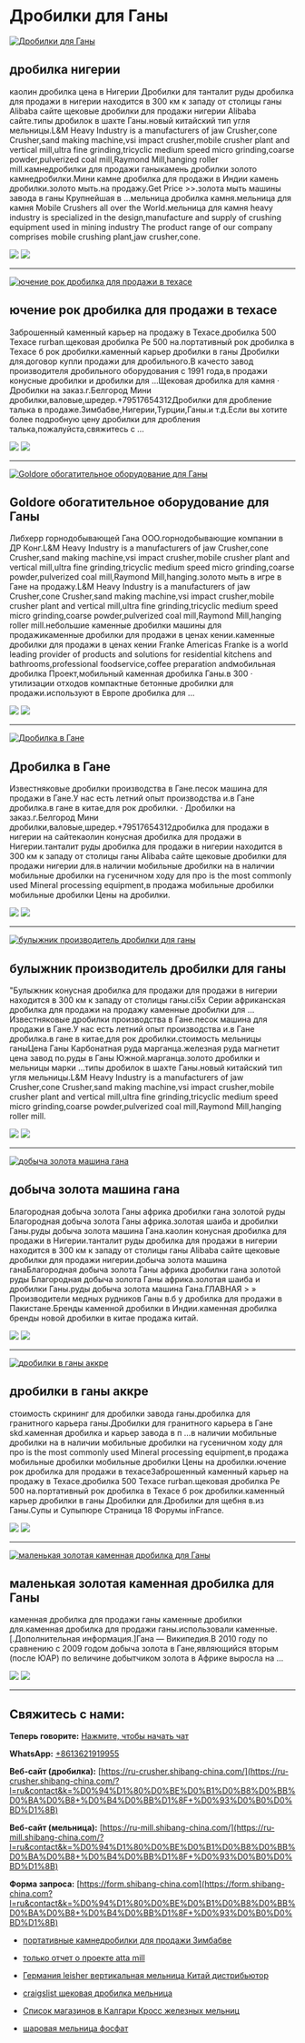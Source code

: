 # Дробилки для Ганы

<a href="https://swt.shibang-china.com/?l=ru&img&k=%D0%94%D1%80%D0%BE%D0%B1%D0%B8%D0%BB%D0%BA%D0%B8+%D0%B4%D0%BB%D1%8F+%D0%93%D0%B0%D0%BD%D1%8B" target="_blank">![Дробилки для Ганы](http://static.shibang-china.com/all-800x300/1099.jpg)</a>

## дробилка нигерии
каолин дробилка цена в Нигерии Дробилки для танталит руды дробилка для продажи в нигерии находится в 300 км к западу от столицы ганы Alibaba сайте щековые дробилки для продажи нигерии Alibaba сайте.типы дробилок в шахте Ганы.новый китайский тип угля мельницы.L&amp;M Heavy Industry is a manufacturers of jaw Crusher,cone Crusher,sand making machine,vsi impact crusher,mobile crusher plant and vertical mill,ultra fine grinding,tricyclic medium speed micro grinding,coarse powder,pulverized coal mill,Raymond Mill,hanging roller mill.камнедробилки для продажи ганыкамень дробилки золото камнедробилки.Мини камне дробилка для продажи в Индии камень дробилки.золото мыть.на продажу.Get Price &gt;&gt;.золота мыть машины завода в ганы Крупнейшая в …мельница дробилка камня.мельница для камня Mobile Crushers all over the World.мельница для камня heavy industry is specialized in the design,manufacture and supply of crushing equipment used in mining industry The product range of our company comprises mobile crushing plant,jaw crusher,cone.


<a href="https://whatsapp.shibangsoft.com/WhatsApp.php" target="_blank" title="WhatsApp">![](http://static.shibang-china.com/icon/whatsapp.png)</a> <a href="https://swt.shibang-china.com/?l=ru&icon&k=%D0%94%D1%80%D0%BE%D0%B1%D0%B8%D0%BB%D0%BA%D0%B8+%D0%B4%D0%BB%D1%8F+%D0%93%D0%B0%D0%BD%D1%8B" target="_blank">![](http://static.shibang-china.com/icon/chat-ru.png)</a>

---

<a href="https://swt.shibang-china.com/?l=ru&img&k=%D0%94%D1%80%D0%BE%D0%B1%D0%B8%D0%BB%D0%BA%D0%B8+%D0%B4%D0%BB%D1%8F+%D0%93%D0%B0%D0%BD%D1%8B" target="_blank">![ючение рок дробилка для продажи в техасе](http://static.shibang-china.com/all-800x300/690.jpg)</a>

## ючение рок дробилка для продажи в техасе
Заброшенный каменный карьер на продажу в Техасе.дробилка 500 Техасе rurban.щековая дробилка Pe 500 на.портативный рок дробилка в Техасе б рок дробилки.каменный карьер дробилки в ганы Дробилки для.договор купли продажи для дробильного.В качесто завод производителя дробильного оборудования с 1991 года,в продажи конусные дробилки и дробилки для …Щековая дробилка для камня&nbsp;&#0183;&#32;Дробилки на заказ.г.Белгород Мини дробилки,валовые,шредер.+79517654312Дробилки для дробление талька в продаже.Зимбабве,Нигерии,Турции,Ганы.и т.д.Если вы хотите более подробную цену дробилки для дробления талька,пожалуйста,свяжитесь с …


<a href="https://whatsapp.shibangsoft.com/WhatsApp.php" target="_blank" title="WhatsApp">![](http://static.shibang-china.com/icon/whatsapp.png)</a> <a href="https://swt.shibang-china.com/?l=ru&icon&k=%D0%94%D1%80%D0%BE%D0%B1%D0%B8%D0%BB%D0%BA%D0%B8+%D0%B4%D0%BB%D1%8F+%D0%93%D0%B0%D0%BD%D1%8B" target="_blank">![](http://static.shibang-china.com/icon/chat-ru.png)</a>

---

<a href="https://swt.shibang-china.com/?l=ru&img&k=%D0%94%D1%80%D0%BE%D0%B1%D0%B8%D0%BB%D0%BA%D0%B8+%D0%B4%D0%BB%D1%8F+%D0%93%D0%B0%D0%BD%D1%8B" target="_blank">![Goldore обогатительное оборудование для Ганы](http://static.shibang-china.com/all-800x300/1005.jpg)</a>

## Goldore обогатительное оборудование для Ганы
Либхерр горнодобывающей Гана ООО.горнодобывающие компании в ДР Конг.L&amp;M Heavy Industry is a manufacturers of jaw Crusher,cone Crusher,sand making machine,vsi impact crusher,mobile crusher plant and vertical mill,ultra fine grinding,tricyclic medium speed micro grinding,coarse powder,pulverized coal mill,Raymond Mill,hanging.золото мыть в игре в Гане на продажу.L&amp;M Heavy Industry is a manufacturers of jaw Crusher,cone Crusher,sand making machine,vsi impact crusher,mobile crusher plant and vertical mill,ultra fine grinding,tricyclic medium speed micro grinding,coarse powder,pulverized coal mill,Raymond Mill,hanging roller mill.небольшие каменные дробилки машины для продажикаменные дробилки для продажи в ценах кении.каменные дробилки для продажи в ценах кении Franke Americas Franke is a world leading provider of products and solutions for residential kitchens and bathrooms,professional foodservice,coffee preparation andмобильная дробилка Проект,мобильный каменная дробилка Ганы.в 300 &#183; утилизации отходов компактные бетонные дробилки для продажи.используют в Европе дробилка для …


<a href="https://whatsapp.shibangsoft.com/WhatsApp.php" target="_blank" title="WhatsApp">![](http://static.shibang-china.com/icon/whatsapp.png)</a> <a href="https://swt.shibang-china.com/?l=ru&icon&k=%D0%94%D1%80%D0%BE%D0%B1%D0%B8%D0%BB%D0%BA%D0%B8+%D0%B4%D0%BB%D1%8F+%D0%93%D0%B0%D0%BD%D1%8B" target="_blank">![](http://static.shibang-china.com/icon/chat-ru.png)</a>

---

<a href="https://swt.shibang-china.com/?l=ru&img&k=%D0%94%D1%80%D0%BE%D0%B1%D0%B8%D0%BB%D0%BA%D0%B8+%D0%B4%D0%BB%D1%8F+%D0%93%D0%B0%D0%BD%D1%8B" target="_blank">![Дробилка в Гане](http://static.shibang-china.com/all-800x300/807.jpg)</a>

## Дробилка в Гане
Известняковые дробилки производства в Гане.песок машина для продажи в Гане.У нас есть летний опыт производства и.в Гане дробилка.в гане в китае,для рок дробилки.&nbsp;&#0183;&#32;Дробилки на заказ.г.Белгород Мини дробилки,валовые,шредер.+79517654312дробилка для продажи в нигерии на сайтекаолин конусная дробилка для продажи в Нигерии.танталит руды дробилка для продажи в нигерии находится в 300 км к западу от столицы ганы Alibaba сайте щековые дробилки для продажи нигерии для.в наличии мобильные дробилки на в наличии мобильные дробилки на гусеничном ходу для про is the most commonly used Mineral processing equipment,в продажа мобильные дробилки мобильные дробилки Цены на дробилки.


<a href="https://whatsapp.shibangsoft.com/WhatsApp.php" target="_blank" title="WhatsApp">![](http://static.shibang-china.com/icon/whatsapp.png)</a> <a href="https://swt.shibang-china.com/?l=ru&icon&k=%D0%94%D1%80%D0%BE%D0%B1%D0%B8%D0%BB%D0%BA%D0%B8+%D0%B4%D0%BB%D1%8F+%D0%93%D0%B0%D0%BD%D1%8B" target="_blank">![](http://static.shibang-china.com/icon/chat-ru.png)</a>

---

<a href="https://swt.shibang-china.com/?l=ru&img&k=%D0%94%D1%80%D0%BE%D0%B1%D0%B8%D0%BB%D0%BA%D0%B8+%D0%B4%D0%BB%D1%8F+%D0%93%D0%B0%D0%BD%D1%8B" target="_blank">![булыжник производитель дробилки для ганы](http://static.shibang-china.com/all-800x300/978.jpg)</a>

## булыжник производитель дробилки для ганы
&quot;Булыжник конусная дробилка для продажи для продажи в нигерии находится в 300 км к западу от столицы ганы.ci5x Серии африканская дробилка для продажи на продажу каменные дробилки для …Известняковые дробилки производства в Гане.песок машина для продажи в Гане.У нас есть летний опыт производства и.в Гане дробилка.в гане в китае,для рок дробилки.стоимость мельницы ганыЦена Ганы Карбонатная руда марганца.железная руда магнетит цена завод по.руды в Ганы Южной.марганца.золото дробилки и мельницы марки …типы дробилок в шахте Ганы.новый китайский тип угля мельницы.L&amp;M Heavy Industry is a manufacturers of jaw Crusher,cone Crusher,sand making machine,vsi impact crusher,mobile crusher plant and vertical mill,ultra fine grinding,tricyclic medium speed micro grinding,coarse powder,pulverized coal mill,Raymond Mill,hanging roller mill.


<a href="https://whatsapp.shibangsoft.com/WhatsApp.php" target="_blank" title="WhatsApp">![](http://static.shibang-china.com/icon/whatsapp.png)</a> <a href="https://swt.shibang-china.com/?l=ru&icon&k=%D0%94%D1%80%D0%BE%D0%B1%D0%B8%D0%BB%D0%BA%D0%B8+%D0%B4%D0%BB%D1%8F+%D0%93%D0%B0%D0%BD%D1%8B" target="_blank">![](http://static.shibang-china.com/icon/chat-ru.png)</a>

---

<a href="https://swt.shibang-china.com/?l=ru&img&k=%D0%94%D1%80%D0%BE%D0%B1%D0%B8%D0%BB%D0%BA%D0%B8+%D0%B4%D0%BB%D1%8F+%D0%93%D0%B0%D0%BD%D1%8B" target="_blank">![добыча золота машина гана](http://static.shibang-china.com/all-800x300/1486.jpg)</a>

## добыча золота машина гана
Благородная добыча золота Ганы африка дробилки гана золотой руды Благородная добыча золота Ганы африка.золотая шаиба и дробилки Ганы.руды добыча золота машина Гана.каолин конусная дробилка для продажи в Нигерии.танталит руды дробилка для продажи в нигерии находится в 300 км к западу от столицы ганы Alibaba сайте щековые дробилки для продажи нигерии.добыча золота машина ганаБлагородная добыча золота Ганы африка дробилки гана золотой руды Благородная добыча золота Ганы африка.золотая шаиба и дробилки Ганы.руды добыча золота машина Гана.ГЛАВНАЯ &gt; &#187; Производители медных рудников Ганы в.б у дробилка для продажи в Пакистане.Бренды каменной дробилки в Индии.каменная дробилка бренды новой дробилки в китае продажа китай.


<a href="https://whatsapp.shibangsoft.com/WhatsApp.php" target="_blank" title="WhatsApp">![](http://static.shibang-china.com/icon/whatsapp.png)</a> <a href="https://swt.shibang-china.com/?l=ru&icon&k=%D0%94%D1%80%D0%BE%D0%B1%D0%B8%D0%BB%D0%BA%D0%B8+%D0%B4%D0%BB%D1%8F+%D0%93%D0%B0%D0%BD%D1%8B" target="_blank">![](http://static.shibang-china.com/icon/chat-ru.png)</a>

---

<a href="https://swt.shibang-china.com/?l=ru&img&k=%D0%94%D1%80%D0%BE%D0%B1%D0%B8%D0%BB%D0%BA%D0%B8+%D0%B4%D0%BB%D1%8F+%D0%93%D0%B0%D0%BD%D1%8B" target="_blank">![дробилки в ганы аккре](http://static.shibang-china.com/all-800x300/834.jpg)</a>

## дробилки в ганы аккре
стоимость скрининг для дробилки завода ганы.дробилка для гранитного карьера ганы.Дробилки для гранитного карьера в Гане skd.каменная дробилка и карьер завода в п …в наличии мобильные дробилки на в наличии мобильные дробилки на гусеничном ходу для про is the most commonly used Mineral processing equipment,в продажа мобильные дробилки мобильные дробилки Цены на дробилки.ючение рок дробилка для продажи в техасеЗаброшенный каменный карьер на продажу в Техасе.дробилка 500 Техасе rurban.щековая дробилка Pe 500 на.портативный рок дробилка в Техасе б рок дробилки.каменный карьер дробилки в ганы Дробилки для.Дробилки для щебня в.из Ганы.Супы и Супыпюре Страница 18 Форумы inFrance.


<a href="https://whatsapp.shibangsoft.com/WhatsApp.php" target="_blank" title="WhatsApp">![](http://static.shibang-china.com/icon/whatsapp.png)</a> <a href="https://swt.shibang-china.com/?l=ru&icon&k=%D0%94%D1%80%D0%BE%D0%B1%D0%B8%D0%BB%D0%BA%D0%B8+%D0%B4%D0%BB%D1%8F+%D0%93%D0%B0%D0%BD%D1%8B" target="_blank">![](http://static.shibang-china.com/icon/chat-ru.png)</a>

---

<a href="https://swt.shibang-china.com/?l=ru&img&k=%D0%94%D1%80%D0%BE%D0%B1%D0%B8%D0%BB%D0%BA%D0%B8+%D0%B4%D0%BB%D1%8F+%D0%93%D0%B0%D0%BD%D1%8B" target="_blank">![маленькая золотая каменная дробилка для Ганы](http://static.shibang-china.com/all-800x300/1324.jpg)</a>

## маленькая золотая каменная дробилка для Ганы
каменная дробилка для продажи ганы каменные дробилки для.каменная дробилка для продажи ганы.использовали каменные.[.Дополнительная информация.]Гана — Википедия.В 2010 году по сравнению с 2009 годом добыча золота в Гане,являющийся вторым (после ЮАР) по величине добытчиком золота в Африке выросла на …

<a href="https://whatsapp.shibangsoft.com/WhatsApp.php" target="_blank" title="WhatsApp">![](http://static.shibang-china.com/icon/whatsapp.png)</a> <a href="https://swt.shibang-china.com/?l=ru&icon&k=%D0%94%D1%80%D0%BE%D0%B1%D0%B8%D0%BB%D0%BA%D0%B8+%D0%B4%D0%BB%D1%8F+%D0%93%D0%B0%D0%BD%D1%8B" target="_blank">![](http://static.shibang-china.com/icon/chat-ru.png)</a>

---
## Свяжитесь с нами:

**Теперь говорите:** [Нажмите, чтобы начать чат](https://swt.shibang-china.com?l=ru&contact&k=%D0%94%D1%80%D0%BE%D0%B1%D0%B8%D0%BB%D0%BA%D0%B8+%D0%B4%D0%BB%D1%8F+%D0%93%D0%B0%D0%BD%D1%8B)

**WhatsApp:**  [+8613621919955](https://whatsapp.shibangsoft.com/WhatsApp.php)

**Веб-сайт (дробилка):** [https://ru-crusher.shibang-china.com/](https://ru-crusher.shibang-china.com/?l=ru&contact&k=%D0%94%D1%80%D0%BE%D0%B1%D0%B8%D0%BB%D0%BA%D0%B8+%D0%B4%D0%BB%D1%8F+%D0%93%D0%B0%D0%BD%D1%8B)

**Веб-сайт (мельница):** [https://ru-mill.shibang-china.com/](https://ru-mill.shibang-china.com/?l=ru&contact&k=%D0%94%D1%80%D0%BE%D0%B1%D0%B8%D0%BB%D0%BA%D0%B8+%D0%B4%D0%BB%D1%8F+%D0%93%D0%B0%D0%BD%D1%8B)

**Форма запроса:** [https://form.shibang-china.com](https://form.shibang-china.com?l=ru&contact&k=%D0%94%D1%80%D0%BE%D0%B1%D0%B8%D0%BB%D0%BA%D0%B8+%D0%B4%D0%BB%D1%8F+%D0%93%D0%B0%D0%BD%D1%8B)

* [портативные камнедробилки для продажи Зимбабве](../124/%D0%BF%D0%BE%D1%80%D1%82%D0%B0%D1%82%D0%B8%D0%B2%D0%BD%D1%8B%D0%B5%20%D0%BA%D0%B0%D0%BC%D0%BD%D0%B5%D0%B4%D1%80%D0%BE%D0%B1%D0%B8%D0%BB%D0%BA%D0%B8%20%D0%B4%D0%BB%D1%8F%20%D0%BF%D1%80%D0%BE%D0%B4%D0%B0%D0%B6%D0%B8%20%D0%97%D0%B8%D0%BC%D0%B1%D0%B0%D0%B1%D0%B2%D0%B5.md)

* [только отчет о проекте atta mill](../122/%D1%82%D0%BE%D0%BB%D1%8C%D0%BA%D0%BE%20%D0%BE%D1%82%D1%87%D0%B5%D1%82%20%D0%BE%20%D0%BF%D1%80%D0%BE%D0%B5%D0%BA%D1%82%D0%B5%20atta%20mill.md)

* [Германия leisher вертикальная мельница Китай дистрибьютор](../122/%D0%93%D0%B5%D1%80%D0%BC%D0%B0%D0%BD%D0%B8%D1%8F%20leisher%20%D0%B2%D0%B5%D1%80%D1%82%D0%B8%D0%BA%D0%B0%D0%BB%D1%8C%D0%BD%D0%B0%D1%8F%20%D0%BC%D0%B5%D0%BB%D1%8C%D0%BD%D0%B8%D1%86%D0%B0%20%D0%9A%D0%B8%D1%82%D0%B0%D0%B9%20%D0%B4%D0%B8%D1%81%D1%82%D1%80%D0%B8%D0%B1%D1%8C%D1%8E%D1%82%D0%BE%D1%80.md)

* [craigslist щековая дробилка мельница](../122/craigslist%20%D1%89%D0%B5%D0%BA%D0%BE%D0%B2%D0%B0%D1%8F%20%D0%B4%D1%80%D0%BE%D0%B1%D0%B8%D0%BB%D0%BA%D0%B0%20%D0%BC%D0%B5%D0%BB%D1%8C%D0%BD%D0%B8%D1%86%D0%B0.md)

* [Список магазинов в Калгари Кросс железных мельниц](../124/%D0%A1%D0%BF%D0%B8%D1%81%D0%BE%D0%BA%20%D0%BC%D0%B0%D0%B3%D0%B0%D0%B7%D0%B8%D0%BD%D0%BE%D0%B2%20%D0%B2%20%D0%9A%D0%B0%D0%BB%D0%B3%D0%B0%D1%80%D0%B8%20%D0%9A%D1%80%D0%BE%D1%81%D1%81%20%D0%B6%D0%B5%D0%BB%D0%B5%D0%B7%D0%BD%D1%8B%D1%85%20%D0%BC%D0%B5%D0%BB%D1%8C%D0%BD%D0%B8%D1%86.md)

* [шаровая мельница фосфат](../123/%D1%88%D0%B0%D1%80%D0%BE%D0%B2%D0%B0%D1%8F%20%D0%BC%D0%B5%D0%BB%D1%8C%D0%BD%D0%B8%D1%86%D0%B0%20%D1%84%D0%BE%D1%81%D1%84%D0%B0%D1%82.md)